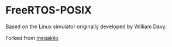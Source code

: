 # FreeRTOS-POSIX

Based on the Linux simulator originally developed by William Davy.

Forked from [megakilo](https://github.com/megakilo/FreeRTOS-Sim)